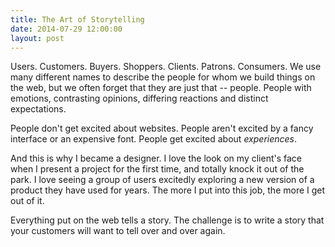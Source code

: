 ```yaml
---
title: The Art of Storytelling
date: 2014-07-29 12:00:00
layout: post
---
```


Users. Customers. Buyers. Shoppers. Clients. Patrons. Consumers. We use many different names to describe the people for whom we build things on the web, but we often forget that they are just that -- people. People with emotions, contrasting opinions, differing reactions and distinct expectations.

People don't get excited about websites. People aren't excited by a fancy interface or an expensive font. People get excited about *experiences*.

And this is why I became a designer. I love the look on my client's face when I present a project for the first time, and totally knock it out of the park. I love seeing a group of users excitedly exploring a new version of a product they have used for years. The more I put into this job, the more I get out of it.

Everything put on the web tells a story. The challenge is to write a story that your customers will want to tell over and over again.
